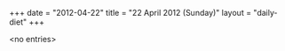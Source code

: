 +++
date = "2012-04-22"
title = "22 April 2012 (Sunday)"
layout = "daily-diet"
+++

<p>&lt;no entries&gt;</p>